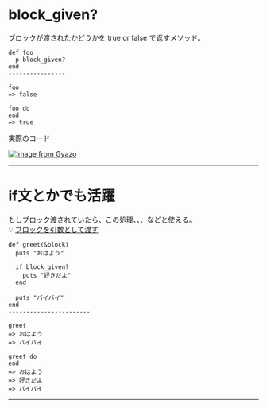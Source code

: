 # block_given?
ブロックが渡されたかどうかを true or false で返すメソッド。
~~~
def foo
  p block_given?
end
----------------

foo
=> false

foo do
end
=> true
~~~

実際のコード    

[![Image from Gyazo](https://i.gyazo.com/eb951a8b232b350a4bac0084d1baa689.png)](https://gyazo.com/eb951a8b232b350a4bac0084d1baa689)
***

# if文とかでも活躍
もしブロック渡されていたら、この処理、、、などと使える。  
💡 [ブロックを引数として渡す](https://github.com/Tarara33/TIL/blob/main/Ruby/%E3%83%96%E3%83%AD%E3%83%83%E3%82%AF/%E3%83%96%E3%83%AD%E3%83%83%E3%82%AF%E3%81%AB%E5%BC%95%E6%95%B0%E3%82%92%E6%B8%A1%E3%81%99.md)
~~~
def greet(&block)
  puts "おはよう"

  if block_given?
    puts "好きだよ"
  end

  puts "バイバイ"
end
-----------------------

greet
=> おはよう
=> バイバイ

greet do
end
=> おはよう
=> 好きだよ
=> バイバイ
~~~
***
